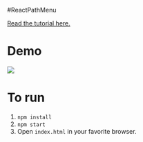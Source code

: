 #ReactPathMenu

[Read the tutorial here.](https://medium.com/@nashvail/recreating-the-apple-tv-icons-in-javascript-and-css-eec306d41617)

Demo
=====

![](http://s1.postimg.org/wgzpb1l27/final_Demo_One.gif)

To run 
======
1. `npm install`
2. `npm start`
3. Open `index.html` in your favorite browser.



